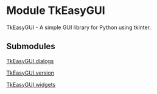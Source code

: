 # Module TkEasyGUI

TkEasyGUI - A simple GUI library for Python using tkinter.

## Submodules

[TkEasyGUI.dialogs](dialogs-py.md)

[TkEasyGUI.version](version-py.md)

[TkEasyGUI.widgets](widgets-py.md)